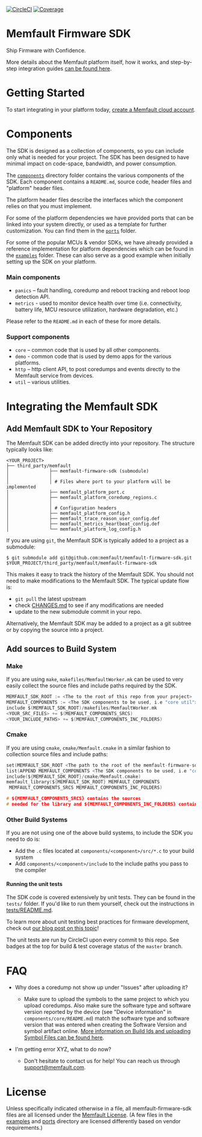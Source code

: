 [![CircleCI](https://circleci.com/gh/memfault/memfault-firmware-sdk.svg?style=svg)](https://circleci.com/gh/memfault/memfault-firmware-sdk)
[![Coverage](https://img.shields.io/codecov/c/gh/memfault/memfault-firmware-sdk/master)](https://codecov.io/gh/memfault/memfault-firmware-sdk/)

# Memfault Firmware SDK

Ship Firmware with Confidence.

More details about the Memfault platform itself, how it works, and step-by-step
integration guides
[can be found here](https://mflt.io/embedded-getting-started).

# Getting Started

To start integrating in your platform today,
[create a Memfault cloud account](https://mflt.io/signup).

# Components

The SDK is designed as a collection of components, so you can include only what
is needed for your project. The SDK has been designed to have minimal impact on
code-space, bandwidth, and power consumption.

The [`components`](components/) directory folder contains the various components
of the SDK. Each component contains a `README.md`, source code, header files and
"platform" header files.

The platform header files describe the interfaces which the component relies on
that you must implement.

For some of the platform dependencies we have provided ports that can be linked
into your system directly, or used as a template for further customization. You
can find them in the [`ports`](ports/) folder.

For some of the popular MCUs & vendor SDKs, we have already provided a reference
implementation for platform dependencies which can be found in the
[`examples`](examples/) folder. These can also serve as a good example when
initially setting up the SDK on your platform.

### Main components

- `panics` – fault handling, coredump and reboot tracking and reboot loop
  detection API.
- `metrics` - used to monitor device health over time (i.e. connectivity,
  battery life, MCU resource utilization, hardware degradation, etc.)

Please refer to the `README.md` in each of these for more details.

### Support components

- `core` – common code that is used by all other components.
- `demo` - common code that is used by demo apps for the various platforms.
- `http` – http client API, to post coredumps and events directly to the
  Memfault service from devices.
- `util` – various utilities.

# Integrating the Memfault SDK

## Add Memfault SDK to Your Repository

The Memfault SDK can be added directly into your repository. The structure
typically looks like:

```
<YOUR_PROJECT>
├── third_party/memfault
│               ├── memfault-firmware-sdk (submodule)
│               │
│               │ # Files where port to your platform will be implemented
│               ├── memfault_platform_port.c
│               ├── memfault_platform_coredump_regions.c
│               │
│               │ # Configuration headers
│               ├── memfault_platform_config.h
│               ├── memfault_trace_reason_user_config.def
│               ├── memfault_metrics_heartbeat_config.def
│               └── memfault_platform_log_config.h
```

If you are using `git`, the Memfault SDK is typically added to a project as a
submodule:

```
$ git submodule add git@github.com:memfault/memfault-firmware-sdk.git $YOUR_PROJECT/third_party/memfault/memfault-firmware-sdk
```

This makes it easy to track the history of the Memfault SDK. You should not need
to make modifications to the Memfault SDK. The typical update flow is:

- `git pull` the latest upstream
- check [CHANGES.md](CHANGES.md) to see if any modifications are needed
- update to the new submodule commit in your repo.

Alternatively, the Memfault SDK may be added to a project as a git subtree or by
copying the source into a project.

## Add sources to Build System

### Make

If you are using `make`, `makefiles/MemfaultWorker.mk` can be used to very
easily collect the source files and include paths required by the SDK.

```c
MEMFAULT_SDK_ROOT := <The to the root of this repo from your project>
MEMFAULT_COMPONENTS := <The SDK components to be used, i.e "core util">
include $(MEMFAULT_SDK_ROOT)/makefiles/MemfaultWorker.mk
<YOUR_SRC_FILES> += $(MEMFAULT_COMPONENTS_SRCS)
<YOUR_INCLUDE_PATHS> += $(MEMFAULT_COMPONENTS_INC_FOLDERS)
```

### Cmake

If you are using `cmake`, `cmake/Memfault.cmake` in a similar fashion to
collection source files and include paths:

```c
set(MEMFAULT_SDK_ROOT <The path to the root of the memfault-firmware-sdk repo>)
list(APPEND MEMFAULT_COMPONENTS <The SDK components to be used, i.e "core util">)
include(${MEMFAULT_SDK_ROOT}/cmake/Memfault.cmake)
memfault_library(${MEMFAULT_SDK_ROOT} MEMFAULT_COMPONENTS
 MEMFAULT_COMPONENTS_SRCS MEMFAULT_COMPONENTS_INC_FOLDERS)

# ${MEMFAULT_COMPONENTS_SRCS} contains the sources
# needed for the library and ${MEMFAULT_COMPONENTS_INC_FOLDERS} contains the include paths
```

### Other Build Systems

If you are not using one of the above build systems, to include the SDK you need
to do is:

- Add the `.c` files located at `components/<component>/src/*.c` to your build
  system
- Add `components/<component>/include` to the include paths you pass to the
  compiler

#### Running the unit tests

The SDK code is covered extensively by unit tests. They can be found in the
`tests/` folder. If you'd like to run them yourself, check out the instructions
in [tests/README.md](tests/README.md).

To learn more about unit testing best practices for firmware development, check
out
[our blog post on this topic](https://interrupt.memfault.com/blog/unit-testing-basics)!

The unit tests are run by CircleCI upon every commit to this repo. See badges at
the top for build & test coverage status of the `master` branch.

# FAQ

- Why does a coredump not show up under "Issues" after uploading it?

  - Make sure to upload the symbols to the same project to which you upload
    coredumps. Also make sure the software type and software version reported by
    the device (see "Device information" in `components/core/README.md`) match
    the software type and software version that was entered when creating the
    Software Version and symbol artifact online.
    [More information on Build Ids and uploading Symbol Files can be found here](https://mflt.io/symbol-file-build-ids).

- I'm getting error XYZ, what to do now?

  - Don't hesitate to contact us for help! You can reach us through
    [support@memfault.com](mailto:support@memfault.com).

# License

Unless specifically indicated otherwise in a file, all memfault-firmware-sdk
files are all licensed under the [Memfault License](/License.txt). (A few files
in the [examples](/examples) and [ports](/ports) directory are licensed
differently based on vendor requirements.)
